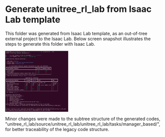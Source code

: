 # Generate unitree_rl_lab from Isaac Lab template

This folder was generated from Isaac Lab template, as an out-of-tree external project to the Isaac Lab. Below screen snapshot illustrates the steps to generate this folder with Isaac Lab.

<img src="img/autogen_of_unitree_rl_lab.png" width = 40% height = 40% alt="generate unitree_rl_lab from Isaac Lab tempplate" align=center />

Minor changes were made to the subtree structure of the generated codes, "unitree_rl_lab/source/unitree_rl_lab/unitree_rl_lab/tasks/manager_based/", for better traceability of the legacy code structure.

